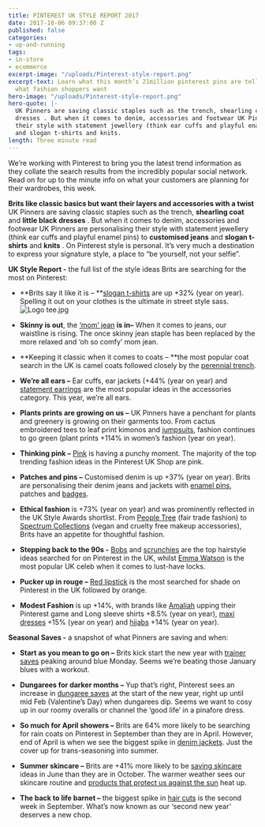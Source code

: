 ```yaml
---
title: PINTEREST UK STYLE REPORT 2017
date: 2017-10-06 09:37:00 Z
published: false
categories:
- up-and-running
tags:
- in-store
- ecommerce
excerpt-image: "/uploads/Pinterest-style-report.png"
excerpt-text: Learn what this month’s 21million pinterest pins are telling us about
  what fashion shoppers want
hero-image: "/uploads/Pinterest-style-report.png"
hero-quote: |-
  UK Pinners are saving classic staples such as the trench, shearling coat and little black
  dresses . But when it comes to denim, accessories and footwear UK Pinners are personalising
  their style with statement jewellery (think ear cuffs and playful enamel pins) to customised jeans
  and slogan t-shirts and knits.
length: Three minute read
---
```


We’re working with Pinterest to bring you the latest trend information as they collate the search results from the incredibly popular social network. Read on for up to the minute info on what your customers are planning for their wardrobes, this week.

**Brits like classic basics but want their layers and accessories with a twist**
UK Pinners are saving classic staples such as the trench, **shearling coat** and **little black dresses** . But when it comes to denim, accessories and footwear UK Pinners are personalising their style with statement jewellery (think ear cuffs and playful enamel pins) to **customised jeans** and **slogan t-shirts** and **knits** . On Pinterest style is personal. It’s very much a destination to express your signature style, a place to “be yourself, not your selfie”.

**UK Style Report -** the full list of the style ideas Brits are searching for the most on Pinterest:

* **Brits say it like it is – **[slogan t-shirts](https://protect-eu.mimecast.com/s/9OM5BUkDdpgiZk) are up \+32% (year on year). Spelling it out on your clothes is the ultimate in street style sass.\
  ![Logo tee.jpg](/uploads/Logo%20tee.jpg)

* **Skinny is out**, the [‘mom’ jean](https://protect-eu.mimecast.com/s/lqGbBfKx3ont2b) **is in–** When it comes to jeans, our waistline is rising. The once skinny jean staple has been replaced by the more relaxed and ‘oh so comfy’ mom jean.

* **Keeping it classic when it comes to coats – **the most popular coat search in the UK is camel coats followed closely by the [perennial trench](https://protect-eu.mimecast.com/s/z4WmBT6XOkJuEl).

* **We’re all ears –** Ear cuffs, ear jackets (\+44% (year on year) and [statement earrings](https://protect-eu.mimecast.com/s/rNJYBUlxoYOFJb) are the most popular ideas in the accessories category. This year, we’re all ears.

* **Plants prints are growing on us –** UK Pinners have a penchant for plants and greenery is growing on their garments too. From cactus embroidered tees to leaf print kimonos and [jumpsuits](https://protect-eu.mimecast.com/s/ZX5xBU6W9XGun8), fashion continues to go green (plant prints \+114% in women’s fashion (year on year).

* **Thinking pink –** [Pink](https://protect-eu.mimecast.com/s/m4b9BTwpV3YF6W) is having a punchy moment. The majority of the top trending fashion ideas in the Pinterest UK Shop are pink.

* **Patches and pins –** Customised denim is up \+37% (year on year). Brits are personalising their denim jeans and jackets with [enamel pins](https://protect-eu.mimecast.com/s/krbXBhqR2QkHW8), patches and [badges](https://protect-eu.mimecast.com/s/pLN1BUgwmVqH5R).

* **Ethical fashion** is \+73% (year on year) and was prominently reflected in the UK Style Awards shortlist. From [People Tree](https://protect-eu.mimecast.com/s/W9YZBFaXGDmFk6) (fair trade fashion) to [Spectrum Collections](https://protect-eu.mimecast.com/s/EME5BFLeEGqF1N) (vegan and cruelty free makeup accessories), Brits have an appetite for thoughtful fashion.

* **Stepping back to the 90s -** [Bobs](https://protect-eu.mimecast.com/s/LdYKBTze5Y0cn9) and [scrunchies](https://protect-eu.mimecast.com/s/GNEoBUm4Ld7igM) are the top hairstyle ideas searched for on Pinterest in the UK, whilst [Emma Watson](https://protect-eu.mimecast.com/s/YZe0BupJA05sDw) is the most popular UK celeb when it comes to lust-have locks.

* **Pucker up in rouge –** [Red lipstick](https://protect-eu.mimecast.com/s/1R3ZBhavY28FZr) is the most searched for shade on Pinterest in the UK followed by orange.

* **Modest Fashion** is up \+14%, with brands like [Amaliah](https://protect-eu.mimecast.com/s/K4YnBTae8VNFKp) upping their Pinterest game and Long sleeve shirts \+8.5% (year on year), [maxi dresses](https://protect-eu.mimecast.com/s/e4xZBTd32xVTwQ) \+15% (year on year) and [hijabs](https://protect-eu.mimecast.com/s/W9YZBFaXGDmFG6) \+14% (year on year).

**Seasonal Saves -** a snapshot of what Pinners are saving and when:

* **Start as you mean to go on –** Brits kick start the new year with [trainer saves](https://protect-eu.mimecast.com/s/0RArBh5lY2MiZv) peaking around blue Monday. Seems we’re beating those January blues with a workout.

* **Dungarees for darker months –** Yup that’s right, Pinterest sees an increase in [dungaree saves](https://protect-eu.mimecast.com/s/wxw6BTYA6m8FDV) at the start of the new year, right up until mid Feb (Valentine’s Day) when dungarees dip. Seems we want to cosy up in our roomy overalls or channel the ‘good life’ in a pinafore dress.

* **So much for April showers –** Brits are 64% more likely to be searching for rain coats on Pinterest in September than they are in April. However, end of April is when we see the biggest spike in [denim jackets](https://protect-eu.mimecast.com/s/aYdJBsn5897sLV). Just the cover up for trans-seasoning into summer.

* **Summer skincare –** Brits are \+41% more likely to be [saving skincare](https://protect-eu.mimecast.com/s/2mqDBFdNmVgTML) ideas in June than they are in October. The warmer weather sees our skincare routine and [products that protect us against the sun](https://protect-eu.mimecast.com/s/6e8DBC3qxZdtGJ) heat up.

* **The back to life barnet –** the biggest spike in [hair cuts](https://protect-eu.mimecast.com/s/NXYDBUWO8b3t4e) is the second week in September. What’s now known as our ‘second new year’ deserves a new chop.